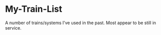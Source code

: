 # My-Train-List

A number of trains/systems I've used in the past.  Most appear to be still in service.
